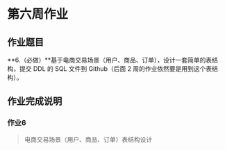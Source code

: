 # 第六周作业

## 作业题目

**6.（必做）**基于电商交易场景（用户、商品、订单），设计一套简单的表结构，提交 DDL 的 SQL 文件到 Github（后面 2 周的作业依然要是用到这个表结构）。

## 作业完成说明

### 作业6

> 电商交易场景（用户、商品、订单）表结构设计
>
> 





